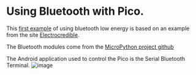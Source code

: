 # Using Bluetooth with Pico.

This [first example](BLE_LED.py) of using bluetooth low energy is based on an example from the site [Electrocredible](https://electrocredible.com/raspberry-pi-pico-w-bluetooth-ble-micropython/).

The Bluetooth modules come from the [MicroPython project github](https://github.com/micropython/micropython/tree/master/examples/bluetooth)

The Android application used to control the Pico is the Serial Bluetooth Terminal.
![image](https://github.com/pcamus/software-snippets/assets/55027870/96a7f378-83d6-496a-bfcf-86982a51fe31)
